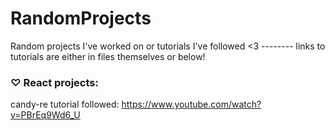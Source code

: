 # RandomProjects

Random projects I've worked on or tutorials I've followed <3
-------- links to tutorials are either in files themselves or below!


### ♡ React projects:
candy-re tutorial followed: https://www.youtube.com/watch?v=PBrEq9Wd6_U
